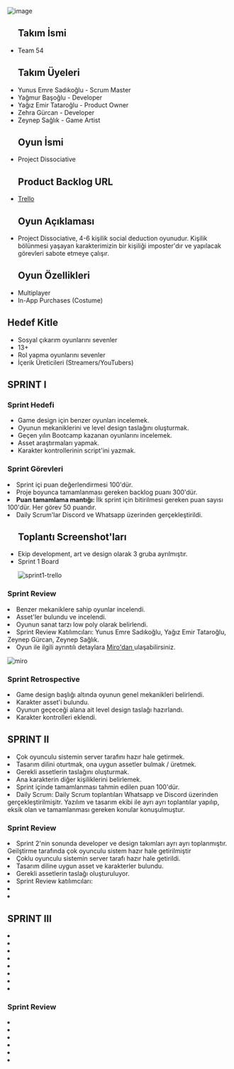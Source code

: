 ![image](https://github.com/ynusemresad/Team-54/assets/113181036/3d5da06c-51de-43d6-b230-001b48f3d565)
<ul>
 <h2> Takım İsmi </h2>
 <li> Team 54 </li>
</ul>
<ul>
 <h2> Takım Üyeleri </h2> 
<li> Yunus Emre Sadıkoğlu - Scrum Master </li>
<li> Yağmur Başoğlu - Developer </li>
<li> Yağız Emir Tataroğlu - Product Owner </li> 
<li> Zehra Gürcan - Developer </li>
<li> Zeynep Sağlık - Game Artist </li>
</ul>
<ul>
<h2> Oyun İsmi </h2>
<li> Project Dissociative </li>
</ul>
<ul>
<h2> Product Backlog URL </h2>

 <li> <a href="https://trello.com/b/jEnF54jD/team54">Trello</a>
</li>
 
<h2> Oyun Açıklaması </h2>
<li> Project Dissociative, 4-6 kişilik social deduction oyunudur. Kişilik bölünmesi yaşayan karakterimizin bir kişiliği imposter'dır ve yapılacak görevleri sabote etmeye çalışır. </br>
  </li>
  </ul>
  <ul>
<h2> Oyun Özellikleri </h2>
   <li> Multiplayer </li>
    <li> In-App Purchases (Costume) </li>
  </ul>
 <h2>
  Hedef Kitle
 </h2>
 <ul>
<li> Sosyal çıkarım oyunlarını sevenler </li>
<li> 13+ </li>
<li> Rol yapma oyunlarını sevenler </li>
<li> İçerik Üreticileri (Streamers/YouTubers) </li>
 </ul>
 <h2>
  SPRINT <span>&#8544;</span>
 </h2>
 <h3> Sprint Hedefi </h3>  <ul> 
 <li> Game design için benzer oyunları incelemek. </li>
 <li> Oyunun mekaniklerini ve level design taslağını oluşturmak. </li>
 <li> Geçen yılın Bootcamp kazanan oyunlarını incelemek. </li>
 <li> Asset araştırmaları yapmak. </li>
 <li> Karakter kontrollerinin script'ini yazmak. </li>
</ul>
<h3>  Sprint Görevleri  </h3> 
  
<li> Sprint içi puan değerlendirmesi 100'dür. </li>
<li> Proje boyunca tamamlanması gereken backlog puanı 300'dür. </li>
<li> <b> Puan tamamlama mantığı:  </b> İlk sprint için bitirilmesi gereken puan sayısı 100'dür. Her görev 50 puandır. </li>
<li> Daily Scrum'lar Discord ve Whatsapp üzerinden gerçekleştirildi. </li>
<ul>
 <h2>
  Toplantı Screenshot'ları  </h2>
  <li> Ekip development, art ve design olarak 3 gruba ayrılmıştır. </li>
<li>  Sprint 1 Board </li>
  
  ![sprint1-trello](https://github.com/ynusemresad/Team-54/assets/113181036/d3417194-a954-4788-8b55-021e79b4cf0e)
    

   
  
 
  



</ul>
<h3>Sprint Review</h3>
<li> Benzer mekaniklere sahip oyunlar incelendi. </li>
<li> Asset'ler bulundu ve incelendi. </li>
<li> Oyunun sanat tarzı low poly olarak belirlendi. </li>
<li> Sprint Review Katılımcıları: Yunus Emre Sadıkoğlu, Yağız Emir Tataroğlu, Zeynep Gürcan, Zeynep Sağlık. </li> 
<li> Oyun ile ilgili ayrıntılı detaylara <a href="https://miro.com/app/board/uXjVK74qQnE=/?share_link_id=329082173242"> Miro'dan </a> ulaşabilirsiniz. <br> </li>

![miro](https://github.com/ynusemresad/Team-54/assets/113181036/66325bfd-147f-46eb-9721-21c8ad7114ea)

<h3>Sprint Retrospective</h3>
<li> Game design başlığı altında oyunun genel mekanikleri belirlendi. </li>
<li> Karakter asset'i bulundu. </li>
<li> Oyunun geçeceği alana ait level design taslağı hazırlandı. </li>
<li> Karakter kontrolleri eklendi. </li>

 <h2>
  SPRINT <span>&#8545;</span>
 </h2>
<li>  Çok oyunculu sistemin server tarafını hazır hale getirmek. </li>
<li> Tasarım dilini oturtmak, ona uygun assetler bulmak / üretmek. </li>
<li> Gerekli assetlerin taslağını oluşturmak. </li>
<li> Ana karakterin diğer kişiliklerini belirlemek. </li>
<li> Sprint içinde tamamlanması tahmin edilen puan 100'dür. </li>
<li> Daily Scrum: Daily Scrum toplantıları Whatsapp ve Discord üzerinden gerçekleştirilmişitr. Yazılım ve tasarım ekibi ile ayrı ayrı toplantılar yapılıp, eksik olan ve tamamlanması gereken konular konuşulmuştur. </li>
<h3>Sprint Review</h3>
<li> Sprint 2'nin sonunda developer ve design takımları ayrı ayrı toplanmıştır. Geilştirme tarafında çok oyunculu sistem hazır hale getirilmiştir </li>
<li> Çoklu oyunculu sistemin server tarafı hazır hale getirildi. </li>
<li> Tasarım diline uygun asset ve karakterler bulundu. </li>
<li> Gerekli assetlerin taslağı oluşturuluyor. </li>
<li> Sprint Review katılımcıları: </li>
<li> </li>
<li> </li> 

  <h2>
  SPRINT <span>&#8546;</span>
 </h2>
<li> </li>
<li> </li>
<li> </li>
<li> </li>
<li> </li>
<li> </li>
<li> </li>
<li> </li>
<h3>Sprint Review</h3>
<li> </li>
<li> </li>
<li> </li>
<li> </li>
<li> </li>
<li> </li> 

 


  
 


